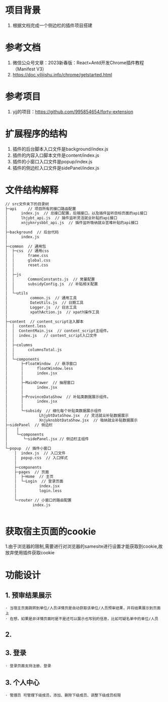 <!--
 * @Author: = dengyy
 * @Date: 2024-08-12 10:37:21
 * @LastEditors: = dengyy
 * @LastEditTime: 2024-08-14 15:10:54
 * @FilePath: \jyzx-sidePanel-crx\README.md
 * @Description: 这是默认设置,请设置`customMade`, 打开koroFileHeader查看配置 进行设置: https://github.com/OBKoro1/koro1FileHeader/wiki/%E9%85%8D%E7%BD%AE
-->
# 项目背景
1. 根据文档完成一个侧边栏的插件项目搭建


# 参考文档
1. 微信公众号文章：2023新春版：React+Antd开发Chrome插件教程（Manifest V3）
2. https://doc.yilijishu.info/chrome/getstarted.html

# 参考项目
1. yjj的项目：https://github.com/995854654/forty-extension


# 扩展程序的结构
1. 插件的后台脚本入口文件是background/index.js
2. 插件的内容入口脚本文件是content/index.js
3. 插件的小窗口入口文件是popup/index.js
4. 插件的侧边栏入口文件是sidePanel/index.js


# 文件结构解释
```txt
// src文件夹下的目录树
├─api     // 项目所有的接口路由配置
│      index.js  // 总接口配置，后端接口，以及插件监听目标页面的api接口
│      lhjybt_api.js  // 插件监听灵活就业补贴的api接口
│      xnjyknrysbbt_api.js  // 插件监听吸纳就业苦难补贴的api接口
│      
├─background  // 后台代码
│      index.js
│      
├─common  // 通用包
│  ├─css  // 通用css
│  │      frame.css  
│  │      global.css
│  │      reset.css
│  │      
│  ├─js
│  │      CommonConstants.js  // 常量配置
│  │      subsidyConfig.js  // 补贴相关配置
│  │      
│  └─utils
│          common.js  // 通用工具
│          DateUtils.js  // 日期工具
│          Logger.js  // 日志工具
│          xpathAction.js  // xpath操作工具
│          
├─content  // content_script注入脚本
│  │  content.less
│  │  ContentMain.jsx  // content_script主组件。
│  │  index.js   // content_script入口文件
│  │  
│  ├─columns
│  │      columnsTotal.js
│  │      
│  └─components
│      ├─FloatWindow  // 悬浮窗口
│      │      floatWindow.less
│      │      index.jsx
│      │      
│      ├─MainDrawer  // 抽屉窗口
│      │      index.jsx
│      │      
│      ├─ProvinceDataShow  // 补贴类数据展示组件。
│      │      index.jsx
│      │      
│      └─subsidy  // 细化每个补贴类数据展示组件
│              LhjybtDataShow.jsx  // 灵活就业补贴数据展示
│              XnjyknsbbtDataShow.jsx  // 吸纳就业补贴数据展示
├─sidePanel  // 侧边栏
│    │ 
│    └─components
│       └─sidePanel.jsx // 侧边栏主组件
│              
└─popup  // 插件小窗口
    │  index.js  // 入口文件
    │  popup.css  // 入口样式
    │  
    ├─components
    ├─pages  // 页面
    │  ├─Home  // 主页
    │  └─Login  // 登录页面
    │          index.jsx
    │          login.less
    │          
    └─router // 小窗口的路由配置
            index.js
            
```

# 获取宿主页面的cookie
1.由于浏览器的限制,需要进行对浏览器的samesite进行设置才能获取到cookie,故放弃使用插件获取cookie

# 功能设计
## 1. 预审结果展示
    · 当宿主页面跳转到单位/人员详情页是自动获取该单位/人员预审结果，并将结果展示到页面上
    · 在想，如果是非详情页面时是不是还可以展示也写别的信息，比如可疑名单中的单位/人员
## 2. 

## 3. 登录
    · 登录页面支持注册、登录


## 3. 个人中心
    · 管理员 可管理下级成员，添加、删除下级成员、调整下级成员权限
